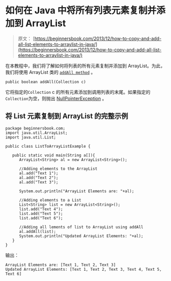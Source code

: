 # 如何在 Java 中将所有列表元素复制并添加到 ArrayList

> 原文： [https://beginnersbook.com/2013/12/how-to-copy-and-add-all-list-elements-to-arraylist-in-java/](https://beginnersbook.com/2013/12/how-to-copy-and-add-all-list-elements-to-arraylist-in-java/)

在本教程中，我们将了解如何将列表的所有元素复制并添加到 ArrayList。为此，我们将使用 ArrayList 类的 [`addAll method`](https://docs.oracle.com/javase/7/docs/api/java/util/ArrayList.html#addAll(java.util.Collection)) 。

`public boolean addAll(Collection c)`

它将指定的`Collection` c 的所有元素添加到调用列表的末尾。如果指定的`Collection`为空，则抛出 [NullPointerException](https://docs.oracle.com/javase/7/docs/api/java/lang/NullPointerException.html "class in java.lang") 。

## 将 List 元素复制到 ArrayList 的完整示例

```
package beginnersbook.com;
import java.util.ArrayList;
import java.util.List;

public class ListToArrayListExample {

   public static void main(String a[]){
      ArrayList<String> al = new ArrayList<String>();

      //Adding elements to the ArrayList
      al.add("Text 1");
      al.add("Text 2");
      al.add("Text 3");

      System.out.println("ArrayList Elements are: "+al);

      //Adding elements to a List
      List<String> list = new ArrayList<String>();
      list.add("Text 4");
      list.add("Text 5");
      list.add("Text 6");

      //Adding all lements of list to ArrayList using addAll
      al.addAll(list);
      System.out.println("Updated ArrayList Elements: "+al);
   }
}
```

输出：

```
ArrayList Elements are: [Text 1, Text 2, Text 3]
Updated ArrayList Elements: [Text 1, Text 2, Text 3, Text 4, Text 5, Text 6]
```